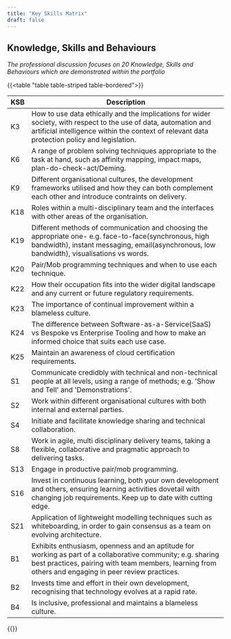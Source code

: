 ```yaml
---
title: "Key Skills Matrix"
draft: false
---
```


## Knowledge, Skills and Behaviours

*The professional discussion focuses on 20 Knowledge, Skills and Behaviours which are demonstrated
within the portfolio*

{{<table "table table-striped table-bordered">}}

| KSB | Description                                                                  |
| --- | --- |
| K3  | How to use data ethically and the implications for wider society, with respect to the use of data, automation and artificial intelligence within the context of relevant data protection policy and legislation. |
| K6  | A range of problem solving techniques appropriate to the task at hand, such as affinity mapping, impact maps, plan-do-check-act/Deming. |
| K9  | Different organisational cultures, the development frameworks utilised and how they can both complement each other and introduce contraints on delivery. |
| K18 | Roles within a multi-disciplinary team and the interfaces with other areas of the organisation. |
| K19 | Different methods of communication and choosing the appropriate one- e.g. face-to-face(synchronous, high bandwidth), instant messaging, email(asynchronous, low bandwidth), visualisations vs words. |
| K20 | Pair/Mob programming techniques and when to use each technique. |
| K22 | How their occupation fits into the wider digital landscape and any current or future regulatory requirements. |
| K23 | The importance of continual improvement within a blameless culture. |
| K24 | The difference between Software-as-a-Service(SaaS) vs Bespoke vs Enterprise Tooling and how to make an informed choice that suits each use case. |
| K25 | Maintain an awareness of cloud certification requirements. |
| S1  | Communicate credidbly with technical and non-technical people at all levels, using a range of methods; e.g. 'Show and Tell' and 'Demonstrations'. |
| S2  | Work within different organisational cultures with both internal and external parties. |
| S4  | Initiate and facilitate knowledge sharing and technical collaboration. |
| S8  | Work in agile, multi disciplinary delivery teams, taking a flexible, collaborative and pragmatic approach to delivering tasks. |
| S13 | Engage in productive pair/mob programming. |
| S16 | Invest in continuous learning, both your own development and others, ensuring learning activities dovetail with changing job requirements. Keep up to date with cutting edge. |
| S21 | Application of lightweight modelling techniques such as whiteboarding, in order to gain consensus as a team on evolving architecture. |
| B1  | Exhibits enthusiasm, openness and an aptitude for working as part of a collaborative community; e.g. sharing best practices, pairing with team members, learning from others and engaging in peer review practices. |
| B2  | Invests time and effort in their own development, recognising that technology evolves at a rapid rate. |
| B4  | Is inclusive, professional and maintains a blameless culture. |

{{</table>}}